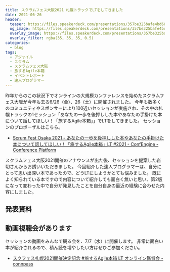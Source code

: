 ```yaml
---
title: スクラムフェス大阪2021 札幌トラックでLTをしてきました
date: 2021-06-26
header:
  teaser: https://files.speakerdeck.com/presentations/357be325bafe4bd682ee6ca615b50b83/slide_0.jpg
  og_image: https://files.speakerdeck.com/presentations/357be325bafe4bd682ee6ca615b50b83/slide_0.jpg
  overlay_image: https://files.speakerdeck.com/presentations/357be325bafe4bd682ee6ca615b50b83/slide_0.jpg
  overlay_filter: rgba(35, 35, 35, 0.5)
categories:
  - blog
tags:
  - アジャイル
  - スクラム
  - スクラムフェス大阪
  - 旅するAgile本箱
  - イベントレポート
  - 達人プログラマー
---
```


昨年からのこの状況下でオンラインの大規模カンファレンスを始めたスクラムフェス大阪が今年も去る6/26（金）、26（土）に開催されました。
今年も数多くのコミュニティやスポンサーにより100近いセッションが実施され、その中の札幌トラックの1セッション「あなたの一歩を後押しした本やあなたの手掛けた本について話してほしい！「旅するAgile本箱」」でLTをしてきました。
セッションのプロポーザルはこちら。

- [Scrum Fest Osaka 2021 - あなたの一歩を後押しした本やあなたの手掛けた本について話してほしい！「旅するAgile本箱」LT #2021 - ConfEngine - Conference Platform](https://confengine.com/conferences/scrum-fest-osaka-2021/proposal/15351/agilelt-2021)

スクラムフェス大阪2021開催のアナウンスが出た後、セッションを提案した岩切さんからお誘いいただきました。
今回紹介した達人プログラマーは、自分にとって思い出深い本であったので、どうLTにしようかとても悩みました。
既によく知られている本ですので内容について紹介しても面白く無いと思い、第2版になって変わった中で自分が発見したことを自分自身の最近の経験に合わせた内容にしました。

## 発表資料

<script async class="speakerdeck-embed" data-id="357be325bafe4bd682ee6ca615b50b83" data-ratio="1.77777777777778" src="//speakerdeck.com/assets/embed.js"></script>

## 動画視聴会があります

セッションの動画をみんなで観る会を、7/7（水）に開催します。
非常に面白い本が紹介されるので、積ん読を増やしたい方はぜひご参加ください。

- [スクフェス札幌2021開催決定記念 #旅するAgile本箱 LT オンライン鑑賞会 - connpass](https://hacker-life-lab.connpass.com/event/217530/)
